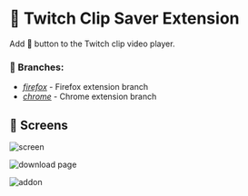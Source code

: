 # 🩷 Twitch Clip Saver Extension
Add 💾 button to the Twitch clip video player.

### 🌿 Branches:
- [*firefox*](https://github.com/spacebagel/twitchClipSaverExtension) - Firefox extension branch
- [*chrome*](https://github.com/spacebagel/twitchClipSaverExtension/tree/chrome) - Chrome extension branch

## 📸 Screens

![screen](https://github.com/user-attachments/assets/f68520c3-35a8-4cb9-8682-1f2dd7557531)

![download page](https://github.com/user-attachments/assets/185cc2cd-0d78-42ac-af15-487d5dab97d3)

![addon](https://github.com/user-attachments/assets/36f4006b-60d9-4cf5-9a62-72a80376479b)
